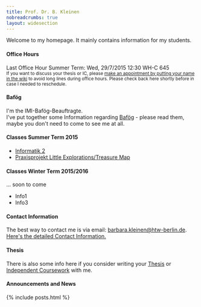 ```yaml
---
title: Prof. Dr. B. Kleinen
nobreadcrumbs: true
layout: widesection
---
```


<p>Welcome to my homepage. It mainly contains information for my students.</p>

<div class = "box">
<h4>Office Hours</h4>
Last Office Hour Summer Term:
Wed, 29/7/2015 12:30 WH-C 645
<br/>

<small>
If you want to discuss your thesis or IC, please <a href="https://github.com/bkleinen/bkleinen.github.io/wiki">make an appointment by putting your name in the wiki</a> to avoid long lines during office hours.
<span class="attention">Please check back here shortly before in case I needed to reschedule.</span> </small>
</div>


<div class = "box">
<h4>Baf&ouml;g</h4>
I'm the IMI-Baf&ouml;g-Beauftragte.<br/>
I've put together some Information regarding <a href="bafoeg/index.html">Baf&ouml;g</a> - please read them, maybe you don't need to come to see me at all.
</div>

<div class = "box">
<h4>Classes Summer Term 2015</h4>
<ul>
<li>  <a href="/ss2015/info2">Informatik 2</a></li>
<li>  <a href="/ss2015/project/index.html">Praxisprojekt Little Explorations/Treasure Map</a></li>
</ul>
</div>
<div class = "box">
<h4>Classes Winter Term 2015/2016</h4>
... soon to come
<ul>
<li>Info1</li>
<li>Info3</li>
</ul>
</div>

<div class = "box">
<h4>Contact Information</h4>
The best way to contact me is via email: <a href="mailto:barbara.kleinen@htw-berlin.de">barbara.kleinen@htw-berlin.de</a>.<br/>
<a href="about/me.html">Here's the detailed Contact Information.</a>
</div>

<div class = "box">
<h4>Thesis</h4>
<p>There is also some info here if you consider writing your <a href="thesis/index.html">Thesis</a> or <a href="thesis/independent_coursework.html">Independent Coursework</a> with me.</p>
</div>
<div class = "below">
<h4>Announcements and News</h4>

{% include posts.html %}
